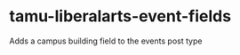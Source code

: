 tamu-liberalarts-event-fields
=============================

Adds a campus building field to the events post type
